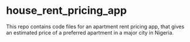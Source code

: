# house_rent_pricing_app
This repo contains code files for an apartment rent pricing app, that gives an estimated price of a preferred apartment in a major city in Nigeria.

